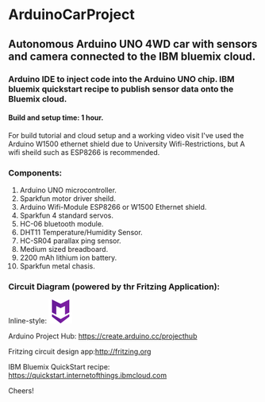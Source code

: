 # ArduinoCarProject

## Autonomous Arduino UNO 4WD car with sensors and camera connected to the IBM bluemix cloud.

### Arduino IDE to inject code into the Arduino UNO chip. IBM bluemix quickstart recipe to publish sensor data onto the Bluemix cloud.

#### Build and setup time: 1 hour.
For build tutorial and cloud setup and a working video visit
I've used the Arduino W1500 ethernet shield due to University Wifi-Restrictions, but A wifi sheild such as ESP8266 is recommended.

### Components:
1. Arduino UNO microcontroller.
2. Sparkfun motor driver sheild.
3. Arduino Wifi-Module ESP8266 or W1500 Ethernet shield.
4. Sparkfun 4 standard servos.
5. HC-06 bluetooth module.
6. DHT11 Temperature/Humidity Sensor. 
7. HC-SR04 parallax ping sensor.
8. Medium sized breadboard.
9. 2200 mAh lithium ion battery.
10. Sparkfun metal chasis.

### Circuit Diagram (powered by thr Fritzing Application): 

Inline-style: 
![alt text](https://github.com/adam-p/markdown-here/raw/master/src/common/images/icon48.png "Logo Title Text 1")

Arduino Project Hub: https://create.arduino.cc/projecthub

Fritzing circuit design app:http://fritzing.org

IBM Bluemix QuickStart recipe: https://quickstart.internetofthings.ibmcloud.com

Cheers!

